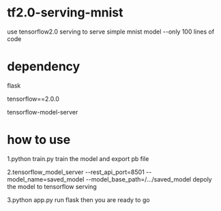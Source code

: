 # tf2.0-serving-mnist
use tensorflow2.0 serving to serve simple mnist model --only 100 lines of code

# dependency
flask

tensorflow==2.0.0

tensorflow-model-server

# how to use
1.python train.py
  train the model and export pb file
  
2.tensorflow_model_server --rest_api_port=8501 --model_name=saved_model --model_base_path=/.../saved_model
  depoly the model to tensorflow serving
  
3.python app.py 
  run flask 
  then you are ready to go
